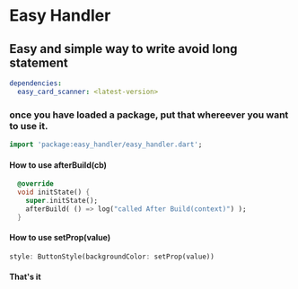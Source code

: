 # Easy Handler

## Easy and simple way to write avoid long statement

```yaml
dependencies:
  easy_card_scanner: <latest-version>
```

### once you have loaded a package, put that whereever you want to use it.

```dart
import 'package:easy_handler/easy_handler.dart';
```

#### How to use afterBuild(cb)

```dart
  @override
  void initState() {
    super.initState();
    afterBuild( () => log("called After Build(context)") );
  }
```

#### How to use setProp(value)

```dart
style: ButtonStyle(backgroundColor: setProp(value))
```

#### That's it
